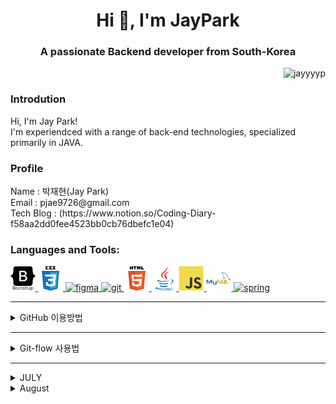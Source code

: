<h1 align="center">Hi 👋, I'm JayPark</h1>
<h3 align="center">A passionate Backend developer from South-Korea</h3>

<p align="right"> <img src="https://komarev.com/ghpvc/?username=jayyyyp&label=Profile%20views&color=0e75b6&style=flat" alt="jayyyyp" /> </p>




<h3 align="left">Introdution</h3>

<p>
	Hi, I'm Jay Park!<br>
    I'm experiendced with a range of back-end technologies, specialized primarily in JAVA.
</p>
<h3 align="left">Profile</h3>
<p>
Name : 박재현(Jay Park)<br>
Email : pjae9726@gmail.com<br>
Tech Blog : (https://www.notion.so/Coding-Diary-f58aa2dd0fee4523bb0cb76dbefc1e04)
</p>
<p align="left">
</p>

<h3 align="left">Languages and Tools:</h3>
<p align="left"> <a href="https://getbootstrap.com" target="_blank" rel="noreferrer"> <img src="https://raw.githubusercontent.com/devicons/devicon/master/icons/bootstrap/bootstrap-plain-wordmark.svg" alt="bootstrap" width="40" height="40"/> </a> <a href="https://www.w3schools.com/css/" target="_blank" rel="noreferrer"> <img src="https://raw.githubusercontent.com/devicons/devicon/master/icons/css3/css3-original-wordmark.svg" alt="css3" width="40" height="40"/> </a> <a href="https://www.figma.com/" target="_blank" rel="noreferrer"> <img src="https://www.vectorlogo.zone/logos/figma/figma-icon.svg" alt="figma" width="40" height="40"/> </a> <a href="https://git-scm.com/" target="_blank" rel="noreferrer"> <img src="https://www.vectorlogo.zone/logos/git-scm/git-scm-icon.svg" alt="git" width="40" height="40"/> </a> <a href="https://www.w3.org/html/" target="_blank" rel="noreferrer"> <img src="https://raw.githubusercontent.com/devicons/devicon/master/icons/html5/html5-original-wordmark.svg" alt="html5" width="40" height="40"/> </a> <a href="https://www.java.com" target="_blank" rel="noreferrer"> <img src="https://raw.githubusercontent.com/devicons/devicon/master/icons/java/java-original.svg" alt="java" width="40" height="40"/> </a> <a href="https://developer.mozilla.org/en-US/docs/Web/JavaScript" target="_blank" rel="noreferrer"> <img src="https://raw.githubusercontent.com/devicons/devicon/master/icons/javascript/javascript-original.svg" alt="javascript" width="40" height="40"/> </a> <a href="https://www.mysql.com/" target="_blank" rel="noreferrer"> <img src="https://raw.githubusercontent.com/devicons/devicon/master/icons/mysql/mysql-original-wordmark.svg" alt="mysql" width="40" height="40"/> </a> <a href="https://spring.io/" target="_blank" rel="noreferrer"> <img src="https://www.vectorlogo.zone/logos/springio/springio-icon.svg" alt="spring" width="40" height="40"/> </a> </p>

---

<details>
<summary>GitHub 이용방법</summary>
<div markdown="1">


## LF will be replaced by CRLF in 해결 방안
- git config --global core.autocrlf true  입력

## ![rejected] master → master (fetch first)
- git push origin +master
- 위의 경우, 변경 내용만 반영되는 것이 아닌, **강제로 소스 전체가 push** 되어버림.

## git push origin master 입력 시, err:src refspec master does not match any 발생 
- git init
  git add .
  git commit -m “message”
  git remote add origin “github.com/my_ssh_address”
  git push -u origin master
  
- 만약 master 브랜치가 없어서 발생하는 오류일시,
  git checkout -b ‘master’
  git push origin master
  
## 깃 안에서 파일 삭제하기
- - Github에 삭제할 파일을 누른다.
- 오른쪽 상단의 ``` 을 누르고, delete를 누른다.
- 맨 밑으로 가서 commit changes 까지 누르면 반영

## 파일 탐색기 내에서 삭제했을 때에
1. 단 삭제를 미루고 다른 파일을 먼저 커밋 하기  
    git restore —staged (파일이름)
2. 원하는 파일을 스테이지에 올리기
    git add anotherfile.txt
3. 스테이지된 다른 파일을 커밋하기
    git commit -m “커밋 메시지”
4. 이제 삭제할 파일을 다시 스테이지 후, 커밋
    git rm (삭제할 파일명.확장자)
    git commit -m “커밋 메시지”
</div>
</details>

---

<details>
<summary>Git-flow 사용법</summary>
<div markdown="1">
노션 링크 : (https://www.notion.so/Git-Flow-e813b9a4a62943d58b090b0abfc6d91d)
</div>
</details>

---

<details>
<summary>JULY</summary>
<div markdown="1">
	16th - JPA API 복습(https://github.com/Jayyyyp/Spring_blog_real)<br>
	17th - JPA 페이징 처리 복습 및 노션정리(https://www.notion.so/JPA-Java-Persistence-API-15747b96c59c452dbc617cb1c93912d3)<br>
	18th - 스프링 시큐리티 복습 및 노션정리(https://www.notion.so/Spring-Security-4235730cbc7c4ea7844fda64f6c15847)<br>
	19th - 객체지향 책 복습<br>
	20th - 스프링 시큐리티 기초 완료(회원가입, 로그인, 로그아웃)<br>
	21st - JWT 로그인 설정 및 refresh토큰 공부(https://www.notion.so/JWT-refresh-token-e2dbf32c3a5d45cd932450321746872f)<br>
	22nd - 리액트 기초 공부(https://www.notion.so/React-5d3f7850eaec4ca697c49035fd6a8f25)<br>
	23rd - 스프링부트3 스프링 시큐리티 공부1<br>
	24th - 리액트 컴포넌트 공부(https://www.notion.so/1-React-Component-cf6ee1e6bc1b4ba7acdd1a9195510f8f)<br>
	25th - 스프링부트3 스프링 시큐리티 공부2<br>
	26th - 팀 프로젝트 기획 문서 제작 및 정리<br>
	27th - 리액트 이벤트 바인딩 공부1<br>
	28th - 리액트 이벤트 바인딩 공부2<br>
	29th - api 기초 공부 및 검색 api 개념 정리(https://www.notion.so/API-b65c763132bd49ec82e4d44c10850de2)<br>
	30th - naver 검색 api 응용해보기(https://www.notion.so/API-fb6ba0556a2642eba26fb854524269f2)<br>
	31st - naver cloud 기초(https://www.notion.so/Cloud-4637c5490bb74f309f2bb53f9c38afd7)<br>
</div>
</details>

<details>
<summary>August</summary>
<div markdown="1">
	1st - 11번가 open api 활용해보기<br>
	2nd - 멘토링 질문 정리 및 공부<br>
	3rd - Jira 툴 노션 정리 및 애자일 방법론 공부(https://www.notion.so/jayyyyp/Jira-8633442a8834465087e6dd800393a6e4)<br>
	      11번가 jsoup 크롤링 실패(https://github.com/Jayyyyp/KKINI_crawling)<br>
	4th - 11번가 jsoup 크롤링 성공(https://github.com/Jayyyyp/KKINI_crawling)<br>
	      크롤링 정리[https://www.notion.so/jayyyyp/4a067d07e72744edb405aa91cf0c4918]<br>
	5th - 11번가 Selenium 크롤링 실패(https://github.com/Jayyyyp/KKINI_crawling)<br>
	크롤링 데이터 정제 및 API 데이터와 매핑 방법 공부<br>
	6th - 11번가 Selenium 크롤링 성공(https://github.com/Jayyyyp/KKINI_crawling)<br>
	7th - 11번가 Selenium 크롤링_페이지별로 데이터 뽑기 실패<br>
</div>
</details>
